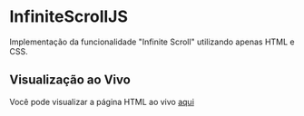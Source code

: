 # InfiniteScrollJS

Implementação da funcionalidade "Infinite Scroll" utilizando apenas HTML e CSS.

## Visualização ao Vivo

Você pode visualizar a página HTML ao vivo [aqui](https://pauloguilherme0.github.io/InfiniteScrollJS/)
